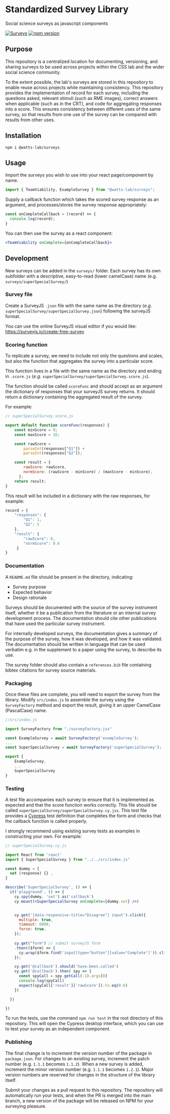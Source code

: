# Standardized Survey Library
Social science surveys as javascript components

[![Surveys](https://img.shields.io/endpoint?url=https://dashboard.cypress.io/badge/simple/z7p66s&style=flat&logo=cypress)](https://dashboard.cypress.io/projects/z7p66s/runs)
[![npm version](https://badge.fury.io/js/@watts-lab%2Fsurveys.svg)](https://badge.fury.io/js/@watts-lab%2Fsurveys)


## Purpose

This repository is a centralized location for documenting, versioning, and sharing surveys to be used across projects within the CSS lab and the wider social science community. 

To the extent possible, the lab's surveys are stored in this repository to enable reuse across projects while maintaining consistency. This repository provides the implementation of record for each survey, including the questions asked, relevant stimuli (such as RME images), correct answers when applicable (such as in the CRT), and code for aggregating responses into a score. This ensures consistency between different uses of the same survey, so that results from one use of the survey can be compared with results from other uses.


## Installation
```
npm i @watts-lab/surveys
```

## Usage
Import the surveys you wish to use into your react page/component by name.
```js
import { TeamViability, ExampleSurvey } from "@watts-lab/surveys";
```

Supply a callback function which takes the scored survey response as an argument,
and processes/stores the survey response appropriately:

```js
const onCompleteCallback = (record) => {
  console.log(record);
}
```

You can then use the survey as a react component:
```jsx
<TeamViability onComplete={onCompleteCallback}>
```

## Development
New surveys can be added in the `surveys/` folder. Each survey has its own subfolder with a descriptive, easy-to-read (lower camelCase) name (e.g. `surveys/superSpecialSurvey/`)

### Survey file
Create a SurveyJS `.json` file with the same name as the directory (*e.g.* `superSpecialSurvey/superSpecialSurvey.json`) following the surveyJS format.

You can use the online SurveyJS visual editor if you would like: https://surveyjs.io/create-free-survey

### Scoring function
To replicate a survey, we need to include not only the questions and scales, but also the function that aggregates the survey into a particular score.

This function lives in a file with the same name as the directory and ending in `.score.js` (*e.g.* `superSpecialSurvey/superSpecialSurvey.score.js`). 

The function should be called `scoreFunc` and should accept as an argument the dictionary of responses that your surveyJS survey returns. It should return a dictionary containing the aggregated result of the survey.

For example:
```js
// superSpecialSurvey.score.js

export default function scoreFunc(responses) {
    const minScore = 0;
    const maxScore = 10;

    const rawScore = 
        parseInt(responses["Q1"]) + 
        parseInt(responses["Q2"]);

    const result = {
        rawScore: rawScore,
        normScore: (rawScore - minScore) / (maxScore - minScore),
      };
    return result;
}
```
This result will be included in a dictionary with the raw responses, for example:
```js
record = { 
    "responses": {
        "Q1": 1,
        "Q2": 5
    },
    "result": {
        "rawScore": 6,
        "normScore": 0.6
     }
}
```


### Documentation
A `README.md` file should be present in the directory, indicating:
  - Survey purpose
  - Expected behavior
  - Design rationale

Surveys should be documented with the source of the survey instrument itself, whether it be a publication from the literature or an internal survey development process. The documentation should cite other publications that have used the particular survey instrument. 

For internally developed surveys, the documentation gives a summary of the purpose of the survey, how it was developed, and how it was validated. The documentation should be written in language that can be used verbatim e.g. in the supplement to a paper using the survey, to describe its use.

The survey folder should also contain a `references.bib` file containing bibtex citations for survey source materials.

### Packaging
Once these files are complete, you will need to export the survey from the library. 
Modify `src/index.js` to assemble the survey using the `SurveyFactory` method and export the result, giving it an upper CamelCase (PascalCase) name.
```js
//src/index.js

import SurveyFactory from "./surveyFactory.jsx"

const ExampleSurvey = await SurveyFactory('exampleSurvey');
...
const SuperSpecialSurvey = await SurveyFactory('superSpecialSurvey');

export { 
    ExampleSurvey,
    ...
    SuperSpecialSurvey
}

```

### Testing
A test file accompanies each survey to ensure that it is implemented as expected and that the score function works correctly. This file should be called `superSpecialSurvey/superSpecialSurvey.cy.jsx`. 
This test file provides a [Cypress](https://docs.cypress.io/guides/overview/why-cypress) test definition that completes the form and checks that the callback function is called properly. 

I strongly recommend using existing survey tests as examples in constructing your own. For example:
```jsx
// superSpecialSurvey.cy.js

import React from 'react'
import { SuperSpecialSurvey } from "../../src/index.js"

const dummy = {
  set (response) {} ,
}

describe('SuperSpecialSurvey', () => {
  it('playground', () => {
    cy.spy(dummy, 'set').as('callback')
    cy.mount(<SuperSpecialSurvey onComplete={dummy.set} />)


    cy.get('[data-responsive-title="Disagree"] input').click({
      multiple: true,
      timeout: 6000,
      force: true,
    });
    
    cy.get("form") // submit surveyJS form
    .then(($form) => {
      cy.wrap($form.find('input[type="button"][value="Complete"]')).click();
    });

    cy.get('@callback').should('have.been.called')
    cy.get('@callback').then( spy => {
      const spyCall = spy.getCall(-1).args[0]
      console.log(spyCall)
      expect(spyCall['result']['rawScore']).to.eq(0.6)
    })

  })

})
```

 

To run the tests, use the command `npm run test` in the root directory of this repository. This will open the Cypress desktop interface, which you can use to test your survey as an independent component.


### Publishing
The final change is to increment the version number of the package in `package.json`. For changes to an existing survey, increment the patch number (e.g. `1.1.1` becomes `1.1.2`). When a new survey is added, increment the minor version number (e.g. `1.1.1` becomes `1.2.1`). Major version numbers are reserved for changes in the structure of the library itself.

Submit your changes as a pull request to this repository. The repository will automatically run your tests, and when the PR is merged into the main branch, a new version of the package will be released on NPM for your surveying pleasure.
